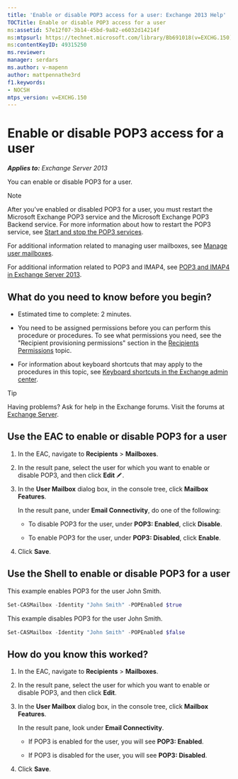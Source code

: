 ```yaml
---
title: 'Enable or disable POP3 access for a user: Exchange 2013 Help'
TOCTitle: Enable or disable POP3 access for a user
ms:assetid: 57e12f07-3b14-45bd-9a82-e6032d14214f
ms:mtpsurl: https://technet.microsoft.com/library/Bb691018(v=EXCHG.150)
ms:contentKeyID: 49315250
ms.reviewer: 
manager: serdars
ms.author: v-mapenn
author: mattpennathe3rd
f1.keywords:
- NOCSH
mtps_version: v=EXCHG.150
---
```


# Enable or disable POP3 access for a user

_**Applies to:** Exchange Server 2013_

You can enable or disable POP3 for a user.

> [!NOTE]
> After you've enabled or disabled POP3 for a user, you must restart the Microsoft Exchange POP3 service and the Microsoft Exchange POP3 Backend service. For more information about how to restart the POP3 service, see <A href="start-and-stop-the-pop3-services-exchange-2013-help.md">Start and stop the POP3 services</A>.

For additional information related to managing user mailboxes, see [Manage user mailboxes](https://docs.microsoft.com/exchange/recipients-in-exchange-online/manage-user-mailboxes/manage-user-mailboxes).

For additional information related to POP3 and IMAP4, see [POP3 and IMAP4 in Exchange Server 2013](pop3-and-imap4-in-exchange-server-2013-exchange-2013-help.md).

## What do you need to know before you begin?

- Estimated time to complete: 2 minutes.

- You need to be assigned permissions before you can perform this procedure or procedures. To see what permissions you need, see the "Recipient provisioning permissions" section in the [Recipients Permissions](recipients-permissions-exchange-2013-help.md) topic.

- For information about keyboard shortcuts that may apply to the procedures in this topic, see [Keyboard shortcuts in the Exchange admin center](keyboard-shortcuts-in-the-exchange-admin-center-2013-help.md).

> [!TIP]
> Having problems? Ask for help in the Exchange forums. Visit the forums at [Exchange Server](https://go.microsoft.com/fwlink/p/?linkid=60612).

## Use the EAC to enable or disable POP3 for a user

1. In the EAC, navigate to **Recipients** \> **Mailboxes**.

2. In the result pane, select the user for which you want to enable or disable POP3, and then click **Edit** ![Edit icon](images/JJ218640.6f53ccb2-1f13-4c02-bea0-30690e6ea71d(EXCHG.150).gif "Edit icon").

3. In the **User Mailbox** dialog box, in the console tree, click **Mailbox Features**.

   In the result pane, under **Email Connectivity**, do one of the following:

   - To disable POP3 for the user, under **POP3: Enabled**, click **Disable**.

   - To enable POP3 for the user, under **POP3: Disabled**, click **Enable**.

4. Click **Save**.

## Use the Shell to enable or disable POP3 for a user

This example enables POP3 for the user John Smith.

```powershell
Set-CASMailbox -Identity "John Smith" -POPEnabled $true
```

This example disables POP3 for the user John Smith.

```powershell
Set-CASMailbox -Identity "John Smith" -POPEnabled $false
```

## How do you know this worked?

1. In the EAC, navigate to **Recipients** \> **Mailboxes**.

2. In the result pane, select the user for which you want to enable or disable POP3, and then click **Edit**.

3. In the **User Mailbox** dialog box, in the console tree, click **Mailbox Features**.

   In the result pane, look under **Email Connectivity**.

   - If POP3 is enabled for the user, you will see **POP3: Enabled**.

   - If POP3 is disabled for the user, you will see **POP3: Disabled**.

4. Click **Save**.
